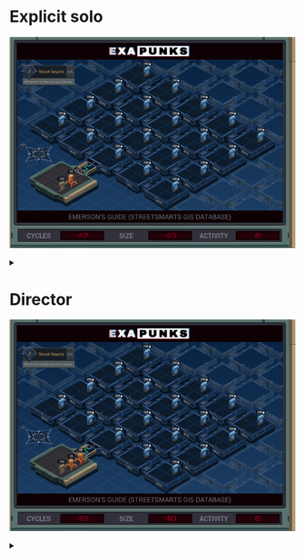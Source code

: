 # Explicit solo
![](solo.gif)

<details><summary></summary>
<p>

XA

```
GRAB 300
LINK 800
SEEK 1

COPY F X
NOTE T +MOVE EAST
NOTE T -MOVE WEST - CANT

COPY X T
MARK NAVEAST
FJMP NAVNSSTART
LINK 801
SUBI T 1 T
JUMP NAVEAST

MARK NAVNSSTART
COPY F X
NOTE T +MOVE NORTH
NOTE T -MOVE SOUTH
TEST X > 0
FJMP NAVSOUTHSTART

NOTE MARK NAVNORTHSTART
COPY X T
MARK NAVNORTH
FJMP ENDNAV
LINK 800
SUBI T 1 T
JUMP NAVNORTH

MARK NAVSOUTHSTART
COPY X T
MARK NAVSOUTH
FJMP ENDNAV
LINK 802
ADDI T 1 T
JUMP NAVSOUTH


MARK ENDNAV
SEEK -9999
COPY F X
WIPE

GRAB 200
MARK FINDENTRY
TEST F = X
TJMP WRITE5STAR
SEEK 5
JUMP FINDENTRY

MARK WRITE5STAR
COPY F X
@REP 4
COPY X F
@END
```

</p>
</details>

# Director
![](director.gif)

<details><summary></summary>
<p>
XA

```
GRAB 300
SEEK 1

NOTE FIRST CANT BE NEG
COPY 801 M
COPY F M

COPY F X
TEST X > 0
FJMP ELSE
COPY 800 M
COPY X M
JUMP END
MARK ELSE
COPY 802 M
MULI X -1 M
MARK END


SEEK -9999
COPY F M
```

XB

```
LINK 800

MARK LOOP
COPY M X
NOTE TEST IF SYMBOL
TEST X < 9999
FJMP DOWORK
COPY M T

MARK NAV
FJMP LOOP
LINK X
SUBI T 1 T
JUMP NAV


MARK DOWORK
GRAB 200

MARK FINDENTRY
TEST F = X
TJMP WRITE5STAR
SEEK 5
JUMP FINDENTRY

MARK WRITE5STAR
COPY F X
@REP 4
COPY X F
@END

```


Can unroll to save a few cycles, eg:

```
@REP 2
COPY M X
COPY M T

MARK NAV@{1,1}
FJMP NAV@{1,1}END
LINK X
SUBI T 1 T
JUMP NAV@{1,1}
MARK NAV@{1,1}END

@END
```


</p>
</details>
